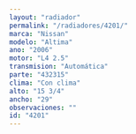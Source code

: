 ```yaml
---
layout: "radiador"
permalink: "/radiadores/4201/"
marca: "Nissan"
modelo: "Altima"
ano: "2006"
motor: "L4 2.5"
transmision: "Automática"
parte: "432315"
clima: "Con clima"
alto: "15 3/4"
ancho: "29"
observaciones: ""
id: "4201"
---
```


